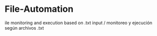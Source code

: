 # File-Automation
ile monitoring and execution based on .txt input / monitoreo y ejecución según archivos .txt
